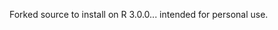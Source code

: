 <!-- README.md is generated from README.Rmd. Please edit that file -->
Forked source to install on R 3.0.0... intended for personal use.
